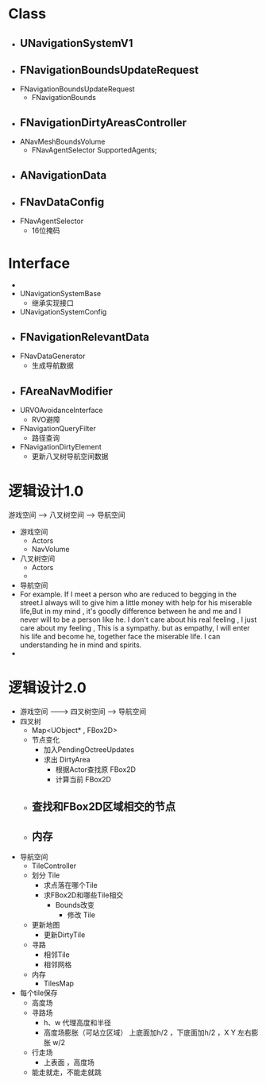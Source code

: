 # Class

- UNavigationSystemV1
  - 
- FNavigationBoundsUpdateRequest
  - 
- FNavigationBoundsUpdateRequest
  - FNavigationBounds
- FNavigationDirtyAreasController
  - 
- ANavMeshBoundsVolume
  -  FNavAgentSelector SupportedAgents;
- ANavigationData
  - 
- FNavDataConfig
  - 
- FNavAgentSelector
  - 16位掩码

# Interface

- 
- UNavigationSystemBase
  - 继承实现接口
- UNavigationSystemConfig
- FNavigationRelevantData
  - 
- FNavDataGenerator
  - 生成导航数据
- FAreaNavModifier
  - 
- URVOAvoidanceInterface
  - RVO避障
- FNavigationQueryFilter
  - 路径查询
- FNavigationDirtyElement
  - 更新八叉树导航空间数据

# 逻辑设计1.0

游戏空间 --> 八叉树空间 --> 导航空间

- 游戏空间
  - Actors
  - NavVolume
- 八叉树空间
  - Actors
  - 
- 导航空间
- For example. If I meet a person who are reduced to begging in the street.I always will to give him a little money with help for his miserable life,But in my mind , it's  goodly difference between he and me and I never will to be a person like he. I don't care about his real feeling , I just care about my feeling , This is a sympathy. but as empathy, I will enter his life and  become he, together face the miserable life. I can understanding he in mind and spirits.
- 

# 逻辑设计2.0

- 游戏空间 ---> 四叉树空间 --> 导航空间
- 四叉树
  - Map<UObject* , FBox2D>
  - 节点变化
    - 加入PendingOctreeUpdates
    - 求出 DirtyArea
      - 根据Actor查找原 FBox2D
      - 计算当前 FBox2D
  - 查找和FBox2D区域相交的节点
    - 
  - 内存
    - 
- 导航空间
  - TileController
  - 划分 Tile
    - 求点落在哪个Tile
    - 求FBox2D和哪些Tile相交 
      - Bounds改变
        - 修改 Tile
  - 更新地图
    - 更新DirtyTile
  - 寻路
    - 相邻Tile
    - 相邻网格
  - 内存
    - TilesMap
- 每个tile保存 
  - 高度场 
  - 寻路场
    - h、w 代理高度和半径
    - 高度场膨胀（可站立区域） 上底面加h/2 ，下底面加h/2 ，X Y 左右膨胀 w/2
  - 行走场
    - 上表面 ，高度场
  - 能走就走，不能走就跳
